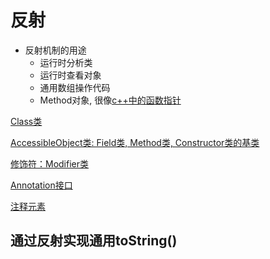 # 反射

- 反射机制的用途
  - 运行时分析类
  - 运行时查看对象
  - 通用数组操作代码
  - Method对象, 很像[c++中的函数指针](c++_Function_Pointer.md)

[Class类](Java_Reflect_Class.md)

[AccessibleObject类: Field类, Method类, Constructor类的基类](Java_Reflect_AccessibleObject.md)

[修饰符：Modifier类](Java_Modifier.md)

[Annotation接口](Java_Annotation_Interface.md)

[注释元素](Java_AnnotatedElement.md)

## 通过反射实现通用toString()


